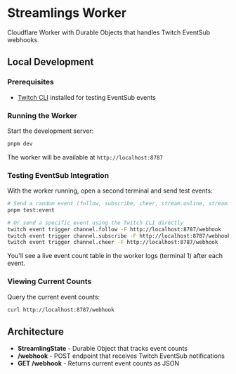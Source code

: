 # Streamlings Worker

Cloudflare Worker with Durable Objects that handles Twitch EventSub webhooks.

## Local Development

### Prerequisites

- [Twitch CLI](https://dev.twitch.tv/docs/cli/) installed for testing EventSub events

### Running the Worker

Start the development server:

```bash
pnpm dev
```

The worker will be available at `http://localhost:8787`

### Testing EventSub Integration

With the worker running, open a second terminal and send test events:

```bash
# Send a random event (follow, subscribe, cheer, stream.online, stream.offline)
pnpm test:event

# Or send a specific event using the Twitch CLI directly
twitch event trigger channel.follow -F http://localhost:8787/webhook
twitch event trigger channel.subscribe -F http://localhost:8787/webhook
twitch event trigger channel.cheer -F http://localhost:8787/webhook
```

You'll see a live event count table in the worker logs (terminal 1) after each event.

### Viewing Current Counts

Query the current event counts:

```bash
curl http://localhost:8787/webhook
```

## Architecture

- **StreamlingState** - Durable Object that tracks event counts
- **/webhook** - POST endpoint that receives Twitch EventSub notifications
- **GET /webhook** - Returns current event counts as JSON
